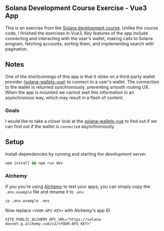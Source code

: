 ## Solana Development Course Exercise - Vue3 App
This is an exercise from the [Solana development course](https://soldev.app/course). Unlike the course code, I finished the exercises in Vue3.
Key features of the app include connecting and interacting with the user's wallet, making calls to Solana program, fetching accounts, sorting them, and implementing search with pagination.

## Notes
One of the shortcomings of this app is that it relies on a third-party wallet provider ([solana-wallets-vue](https://github.com/lorisleiva/solana-wallets-vue)) to connect to a user's wallet.
The connection to the wallet is returned synchronously, preventing smooth routing UX. When the app is mounted we cannot wait this information in an asynchronous way, which may result in a flash of content.

### Goals
I would like to take a closer look at the [solana-wallets-vue](https://github.com/lorisleiva/solana-wallets-vue) to find out if we can find out if the wallet is  `connected` asynchronously.

## Setup
Install dependencies by running and starting the development server

```bash
npm install && npm run dev
```

### Alchemy
If you you're using [Alchemy](https://docs.alchemy.com/) to test your apps, you can simply copy the `.env.example` file and rename it to `.env`

```bash
cp .env.example .env
```

Now replace `<YOUR-API-KEY>` with Alchemy's app ID

```
VITE_PUBLIC_ALCHEMY_RPC_URL="https://solana-devnet.g.alchemy.com/v2/<YOUR-API-KEY>"
```

